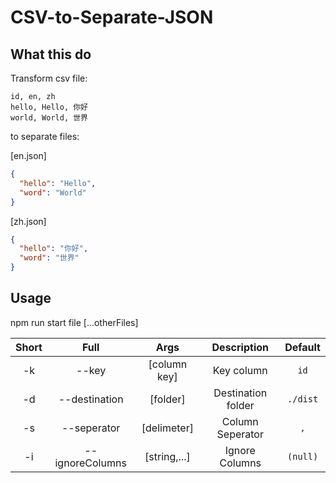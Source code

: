 CSV-to-Separate-JSON
===

What this do
---

Transform csv file:

```text
id, en, zh
hello, Hello, 你好
world, World, 世界
```

to separate files:

[en.json]

```json
{
  "hello": "Hello",
  "word": "World"
}
```

[zh.json]

```json
{
  "hello": "你好",
  "word": "世界"
}
```

Usage
---

npm run start file [...otherFiles]

| Short | Full            | Args         | Description        | Default          |
|:-----:|:---------------:|:------------:|:------------------:|:----------------:|
| -k    | --key           | [column key] | Key column         | `id`             |
| -d    | --destination   | [folder]     | Destination folder | `./dist`         |
| -s    | --seperator     | [delimeter]  | Column Seperator   | `,`              |
| -i    | --ignoreColumns | [string,...] | Ignore Columns     | `(null)`         |
